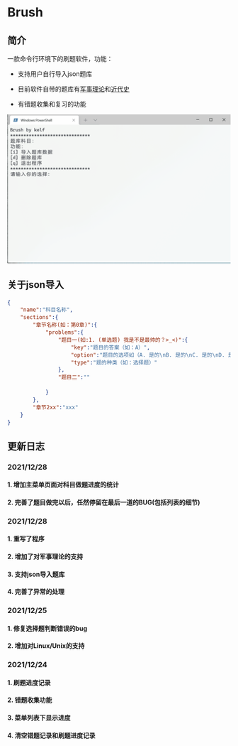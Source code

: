 # Brush

## 简介

一款命令行环境下的刷题软件，功能：

* 支持用户自行导入json题库

* 目前软件自带的题库有<u>军事理论</u>和<u>近代史</u>
* 有错题收集和复习的功能

![21.12.28](21.12.28.gif)


## 关于json导入

```json
{
    "name":"科目名称",
    "sections":{
        "章节名称(如：第0章)":{
            "problems":{
                "题目一(如:1. (单选题) 我是不是最帅的？>_<)":{
                    "key":"题目的答案（如：A）",
                    "option":"题目的选项如（A. 是的\nB. 是的\nC. 是的\nD. 是的）",
                    "type":"题的种类（如：选择题）"
                },
                "题目二":""

            }
        },
        "章节2xx":"xxx"
    }
}
```





## 更新日志

### 2021/12/28

#### 1. 增加主菜单页面对科目做题进度的统计

#### 2. 完善了题目做完以后，任然停留在最后一道的BUG(包括列表的细节)

### 2021/12/28

#### 1. 重写了程序

#### 2. 增加了对军事理论的支持

#### 3. 支持json导入题库

#### 4. 完善了异常的处理

### 2021/12/25

#### 1. 修复选择题判断错误的bug

#### 2. 增加对Linux/Unix的支持

### 2021/12/24

#### 1. 刷题进度记录

#### 2. 错题收集功能

#### 3. 菜单列表下显示进度

#### 4. 清空错题记录和刷题进度记录
